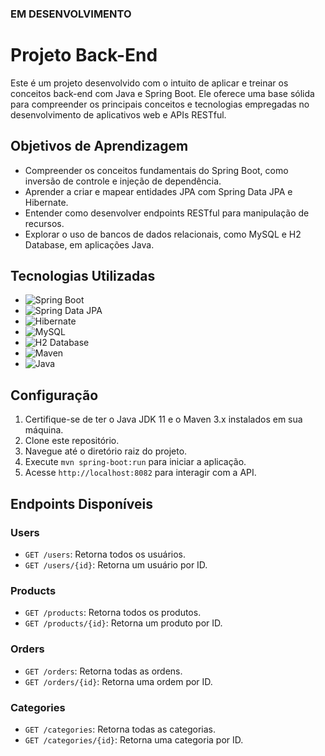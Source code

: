 ### EM DESENVOLVIMENTO

# Projeto Back-End

Este é um projeto desenvolvido com o intuito de aplicar e treinar os conceitos back-end com Java e Spring Boot. 
Ele oferece uma base sólida para compreender os principais conceitos e tecnologias empregadas no desenvolvimento de aplicativos web e APIs RESTful.

## Objetivos de Aprendizagem

- Compreender os conceitos fundamentais do Spring Boot, como inversão de controle e injeção de dependência.
- Aprender a criar e mapear entidades JPA com Spring Data JPA e Hibernate.
- Entender como desenvolver endpoints RESTful para manipulação de recursos.
- Explorar o uso de bancos de dados relacionais, como MySQL e H2 Database, em aplicações Java.

## Tecnologias Utilizadas


- ![Spring Boot](https://img.shields.io/badge/Spring_Boot-green)
- ![Spring Data JPA](https://img.shields.io/badge/Spring_Data_JPA-green)
- ![Hibernate](https://img.shields.io/badge/Hibernate-green)
- ![MySQL](https://img.shields.io/badge/MySQL-blue)
- ![H2 Database](https://img.shields.io/badge/H2_Database-blue)
- ![Maven](https://img.shields.io/badge/Maven-red)
- ![Java](https://img.shields.io/badge/Java-orange)

## Configuração

1. Certifique-se de ter o Java JDK 11 e o Maven 3.x instalados em sua máquina.
2. Clone este repositório.
3. Navegue até o diretório raiz do projeto.
4. Execute `mvn spring-boot:run` para iniciar a aplicação.
5. Acesse `http://localhost:8082` para interagir com a API.

## Endpoints Disponíveis

### Users

- `GET /users`: Retorna todos os usuários.
- `GET /users/{id}`: Retorna um usuário por ID.

### Products

- `GET /products`: Retorna todos os produtos.
- `GET /products/{id}`: Retorna um produto por ID.

### Orders

- `GET /orders`: Retorna todas as ordens.
- `GET /orders/{id}`: Retorna uma ordem por ID.

### Categories

- `GET /categories`: Retorna todas as categorias.
- `GET /categories/{id}`: Retorna uma categoria por ID.

